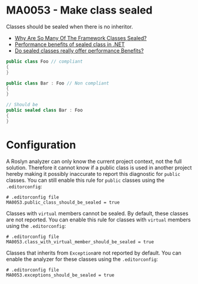 # MA0053 - Make class sealed

Classes should be sealed when there is no inheritor.

- [Why Are So Many Of The Framework Classes Sealed?](https://blogs.msdn.microsoft.com/ericlippert/2004/01/22/why-are-so-many-of-the-framework-classes-sealed/)
- [Performance benefits of sealed class in .NET](https://www.meziantou.net/performance-benefits-of-sealed-class.htm)
- [Do sealed classes really offer performance Benefits?](https://stackoverflow.com/a/2183/2996339)

````csharp
public class Foo // compliant
{
}

public class Bar : Foo // Non compliant
{
}

// Should be
public sealed class Bar : Foo
{
}
````

# Configuration

A Roslyn analyzer can only know the current project context, not the full solution.
Therefore it cannot know if a public class is used in another project hereby making it possibly inaccurate to report this diagnostic for `public` classes.
You can still enable this rule for `public` classes using the `.editorconfig`:

````
# .editorconfig file
MA0053.public_class_should_be_sealed = true
````

Classes with `virtual` members cannot be sealed. By default, these classes are not reported. You can enable this rule for classes with `virtual` members using the `.editorconfig`:

````
# .editorconfig file
MA0053.class_with_virtual_member_should_be_sealed = true
````

Classes that inherits from `Exception`are not reported by default. You can enable the analyzer for these classes using the `.editorconfig`:

````
# .editorconfig file
MA0053.exceptions_should_be_sealed = true
````
